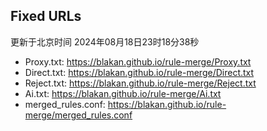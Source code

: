 ## Fixed URLs
更新于北京时间 2024年08月18日23时18分38秒
- Proxy.txt: https://blakan.github.io/rule-merge/Proxy.txt
- Direct.txt: https://blakan.github.io/rule-merge/Direct.txt
- Reject.txt: https://blakan.github.io/rule-merge/Reject.txt
- Ai.txt: https://blakan.github.io/rule-merge/Ai.txt
- merged_rules.conf: https://blakan.github.io/rule-merge/merged_rules.conf
